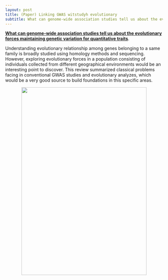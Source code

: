 ```yaml
---
layout: post
title: (Paper) Linking GWAS witstudyh evolutionary 
subtitle: What can genome-wide association studies tell us about the evolutionary forces maintaining genetic variation for quantitative traits
---
```


[**What can genome-wide association studies tell us about the evolutionary forces maintaining genetic variation for quantitative traits**](https://nph.onlinelibrary.wiley.com/doi/pdf/10.1111/nph.14410). 

Understanding evolutionary relationship among genes belonging to a same family is broadly studied using homology methods and sequencing. However, exploring evolutionary forces in a population consisting of individuals collected from different geographical environments would be an interesting point to discover. This review summarized classical problems facing in conventional GWAS studies and evolutionary analyzes, which would be a very good source to build foundations in this specific areas.  

<p align="center">
  <img width="400" height="600" src="https://i.imgur.com/WFgOKhi.png">
</p>
